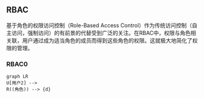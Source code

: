 ## RBAC
基于角色的权限访问控制（Role-Based Access Control）作为传统访问控制（自主访问，强制访问）的有前景的代替受到广泛的关注。在RBAC中，权限与角色相关联，用户通过成为适当角色的成员而得到这些角色的权限。这就极大地简化了权限的管理。

### RBAC0
```mermaid
graph LR
U[用户2] --> 
R((角色)) --> {d}
```
<!--stackedit_data:
eyJoaXN0b3J5IjpbLTE3ODUyNTgwMzMsMjE2NzMyNTU0LDEyMj
Q5OTAzNDZdfQ==
-->
